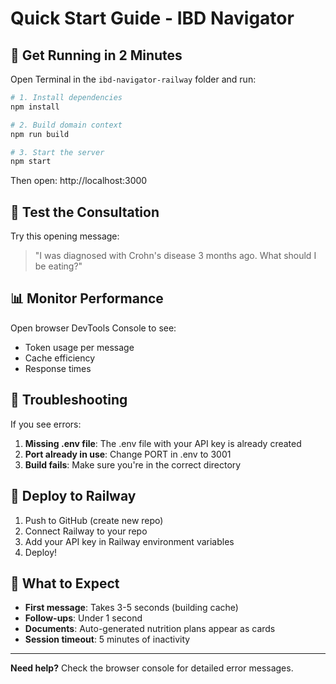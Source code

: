# Quick Start Guide - IBD Navigator

## 🚀 Get Running in 2 Minutes

Open Terminal in the `ibd-navigator-railway` folder and run:

```bash
# 1. Install dependencies
npm install

# 2. Build domain context
npm run build

# 3. Start the server
npm start
```

Then open: http://localhost:3000

## 🧪 Test the Consultation

Try this opening message:
> "I was diagnosed with Crohn's disease 3 months ago. What should I be eating?"

## 📊 Monitor Performance

Open browser DevTools Console to see:
- Token usage per message
- Cache efficiency
- Response times

## 🔧 Troubleshooting

If you see errors:

1. **Missing .env file**: The .env file with your API key is already created
2. **Port already in use**: Change PORT in .env to 3001
3. **Build fails**: Make sure you're in the correct directory

## 🚢 Deploy to Railway

1. Push to GitHub (create new repo)
2. Connect Railway to your repo
3. Add your API key in Railway environment variables
4. Deploy!

## 📝 What to Expect

- **First message**: Takes 3-5 seconds (building cache)
- **Follow-ups**: Under 1 second
- **Documents**: Auto-generated nutrition plans appear as cards
- **Session timeout**: 5 minutes of inactivity

---

**Need help?** Check the browser console for detailed error messages.
